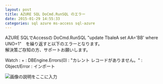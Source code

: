 ```yaml
---
layout: post
title: AZURE SQL DoCmd.RunSQL のエラー
date: 2015-01-29 14:55:33
categories: sql azure ms-access sql-azure
---
```

<p>AZURE SQLでAccessの DoCmd.RunSQL "update TbaleA set AA='BB' where UNO=1"　を繰り返すと以下のエラーとなります。<br>
解決策ご存知の方、サポートお願いします。</p>

<p>Watch : + : DBEngine.Errors(0) : "カレント レコードがありません。" : Object/Error : インポート</p>

<p><img src="https://i.stack.imgur.com/h8Qor.jpg" alt="画像の説明をここに入力"></p>
